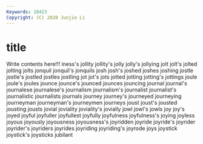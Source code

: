 ```yaml
---
Keywords: 10423
Copyright: (C) 2020 Junjie Li
---
```


# title

Write contents here!!!
iness's 
jollity 
jollity's 
jolly
jolly's 
jollying 
jolt 
jolt's 
jolted 
jolting 
jolts 
jonquil 
jonquil's 
jonquils
josh 
josh's 
joshed 
joshes 
joshing 
jostle 
jostle's 
jostled 
jostles 
jostling
jot 
jot's 
jots 
jotted 
jotting 
jotting's 
jottings 
joule 
joule's 
joules
jounce 
jounce's 
jounced 
jounces 
jouncing 
journal 
journal's 
journalese 
journalese's 
journalism
journalism's 
journalist 
journalist's 
journalistic 
journalists 
journals 
journey 
journey's 
journeyed 
journeying
journeyman 
journeyman's 
journeymen 
journeys 
joust 
joust's 
jousted 
jousting 
jousts 
jovial
joviality 
joviality's 
jovially 
jowl 
jowl's 
jowls 
joy 
joy's 
joyed 
joyful
joyfuller 
joyfullest 
joyfully 
joyfulness 
joyfulness's 
joying 
joyless 
joyous 
joyously 
joyousness
joyousness's 
joyridden 
joyride 
joyride's 
joyrider 
joyrider's 
joyriders 
joyrides 
joyriding 
joyriding's
joyrode 
joys 
joystick 
joystick's 
joysticks 
jubilant 
